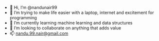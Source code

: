 - 👋 Hi, I’m @nandunair99
- 👀 I’m trying to make life easier with a laptop, internet and excitement for programming
- 🌱 I’m currently learning machine learning and data structures
- 💞️ I’m looking to collaborate on anything that adds value
- 📫 nandu.99.nair@gmail.com

<!---
nandunair99/nandunair99 is a ✨ special ✨ repository because its `README.md` (this file) appears on your GitHub profile.
You can click the Preview link to take a look at your changes.
--->
